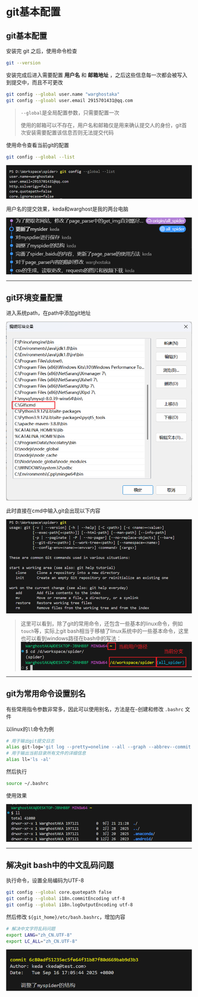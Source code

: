 # git基本配置

## git基本配置

安装完 git 之后，使用命令检查

```bash
git --version
```

安装完成后进入需要配置 **用户名** 和 **邮箱地址** ，之后这些信息每一次都会被写入到提交中，而且不可更改

```bash
git config --global user.name "warghostaka"
git config --gloabl user.email 2915701431@qq.com
```

> `--global`是全局配置参数，只需要配置一次
>
> 使用的邮箱可以不存在，用户名和邮箱仅是用来确认提交人的身份，git首次安装需要配置该信息否则无法提交代码

使用命令查看当前git的配置

```bash
git config --global --list
```

![image-20250921210654824](./assets/image-20250921210654824.png)

用户名的提交效果，keda和warghost是我的两台电脑

![image-20250921211118205](./assets/image-20250921211118205.png)

---

## git环境变量配置

进入系统path，在path中添加git地址

<img src="./assets/image-20250921211511917.png" alt="image-20250921211511917" style="zoom: 67%;" />

此时直接在cmd中输入git会出现以下内容

<img src="./assets/image-20250921211613894.png" alt="image-20250921211613894" style="zoom:80%;" />

> 这里可以看到，除了git的常用命令，还包含一些基本的linux命令，例如`touch`等，实际上git bash相当于移植了linux系统中的一些基本命令，这里也可以看到windows路径在bash中的写法：
> ![image-20250921212452317](./assets/image-20250921212452317.png)

---

## git为常用命令设置别名

有些常用指令参数非常多，因此可以使用别名，方法是在`~`创建和修改 `.bashrc` 文件

以linux的`ll`命令为例

```bash
# 用于输出git提交日志
alias git-log='git log --pretty=oneline --all --graph --abbrev--commit'
# 用于输出当前目录所有文件的详细信息
alias ll='ls -al'
```

然后执行

```bash
source ~/.bashrc
```

使用效果

![image-20250921213000335](./assets/image-20250921213000335.png)

---

## 解决git bash中的中文乱码问题

执行命令，设置全局编码为UTF-8

```bash
git config --global core.quotepath false
git config --global i18n.commitEncoding utf-8
git config --global i18n.logOutputEncoding utf-8
```

然后修改 `${git_home}/etc/bash.bashrc`，增加内容

```bash
# 解决中文字符乱码问题
export LANG="zh_CN.UTF-8"
export LC_ALL="zh_CN.UTF-8"
```

![image-20250921213711781](./assets/image-20250921213711781.png)

